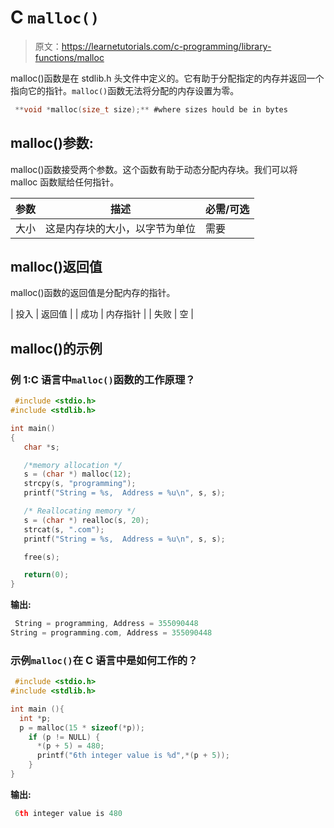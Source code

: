 # C `malloc()`

> 原文：<https://learnetutorials.com/c-programming/library-functions/malloc>

malloc()函数是在 stdlib.h 头文件中定义的。它有助于分配指定的内存并返回一个指向它的指针。`malloc()`函数无法将分配的内存设置为零。

```c
 **void *malloc(size_t size);** #where sizes hould be in bytes 

```

## malloc()参数:

malloc()函数接受两个参数。这个函数有助于动态分配内存块。我们可以将 malloc 函数赋给任何指针。

| 参数 | 描述 | 必需/可选 |
| --- | --- | --- |
| 大小 | 这是内存块的大小，以字节为单位 | 需要 |

## malloc()返回值

malloc()函数的返回值是分配内存的指针。

| 投入 | 返回值 |
| 成功 | 内存指针 |
| 失败 | 空 |

## malloc()的示例

### 例 1:C 语言中`malloc()`函数的工作原理？

```c
 #include <stdio.h>
#include <stdlib.h>

int main()
{
   char *s;

   /*memory allocation */
   s = (char *) malloc(12);
   strcpy(s, "programming");
   printf("String = %s,  Address = %u\n", s, s);

   /* Reallocating memory */
   s = (char *) realloc(s, 20);
   strcat(s, ".com");
   printf("String = %s,  Address = %u\n", s, s);

   free(s);

   return(0);
} 

```

**输出:**

```c
 String = programming, Address = 355090448
String = programming.com, Address = 355090448 
```

### 示例`malloc()`在 C 语言中是如何工作的？

```c
 #include <stdio.h>
#include <stdlib.h>

int main (){
  int *p;
  p = malloc(15 * sizeof(*p)); 
    if (p != NULL) {
      *(p + 5) = 480; 
      printf("6th integer value is %d",*(p + 5));
    }
} 

```

**输出:**

```c
 6th integer value is 480 
```